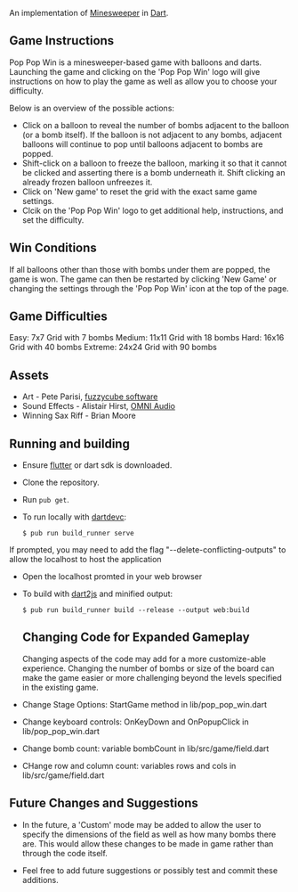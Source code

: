 An implementation of
<a href="http://en.wikipedia.org/wiki/Minesweeper_(video_game)">Minesweeper</a>
in [Dart](https://dart.dev/).

## Game Instructions
 Pop Pop Win is a minesweeper-based game with balloons and darts.
 Launching the game and clicking on the 'Pop Pop Win' logo will give instructions on how to play the game as well as allow you to choose your difficulty. 

 Below is an overview of the possible actions:
 * Click on a balloon to reveal the number of bombs adjacent to the balloon (or a bomb itself). If the balloon is not adjacent to any bombs, adjacent balloons will continue to pop until balloons adjacent to bombs are popped. 
 * Shift-click on a balloon to freeze the balloon, marking it so that it cannot be clicked and asserting there is a bomb underneath it. Shift clicking an already frozen balloon unfreezes it.
 * Click on 'New game' to reset the grid with the exact same game settings.
 * Clcik on the 'Pop Pop Win' logo to get additional help, instructions, and set the difficulty. 

## Win Conditions
If all balloons other than those with bombs under them are popped, the game is won. The game can then be restarted by clicking 'New Game' or changing the settings through the 'Pop Pop Win' icon at the top of the page. 

## Game Difficulties
Easy: 7x7 Grid with 7 bombs
Medium: 11x11 Grid with 18 bombs
Hard: 16x16 Grid with 40 bombs
Extreme: 24x24 Grid with 90 bombs

## Assets
 * Art - Pete Parisi, [fuzzycube software](http://fuzzycubesoftware.com/)
 * Sound Effects - Alistair Hirst,
   [OMNI Audio](https://www.linkedin.com/in/alistairhirst/)
 * Winning Sax Riff - Brian Moore

## Running and building

 * Ensure [flutter](https://docs.flutter.dev/get-started/install) or dart sdk is downloaded.
 * Clone the repository.
 * Run `pub get`.
 * To run locally with [dartdevc](https://dart.dev/tools/dartdevc):
 
   ```console
   $ pub run build_runner serve
   ```
  If prompted, you may need to add the flag "--delete-conflicting-outputs" to allow the localhost to host the application

 * Open the localhost promted in your web browser

 * To build with [dart2js](https://dart.dev/tools/dart2js) and minified output:
 
   ```console
   $ pub run build_runner build --release --output web:build
   ```

   ## Changing Code for Expanded Gameplay
   Changing aspects of the code may add for a more customize-able experience. Changing the number of bombs or size of the board can make the game easier or more challenging beyond the levels specified in the existing game. 
  * Change Stage Options: StartGame method in lib/pop_pop_win.dart
  * Change keyboard controls: OnKeyDown and OnPopupClick in lib/pop_pop_win.dart
  * Change bomb count: variable bombCount in lib/src/game/field.dart
  * CHange row and column count: variables rows and cols in lib/src/game/field.dart

  ## Future Changes and Suggestions
  * In the future, a 'Custom' mode may be added to allow the user to specify the dimensions of the field as well as how many bombs there are. This would allow these changes to be made in game rather than through the code itself.

  * Feel free to add future suggestions or possibly test and commit these additions. 
